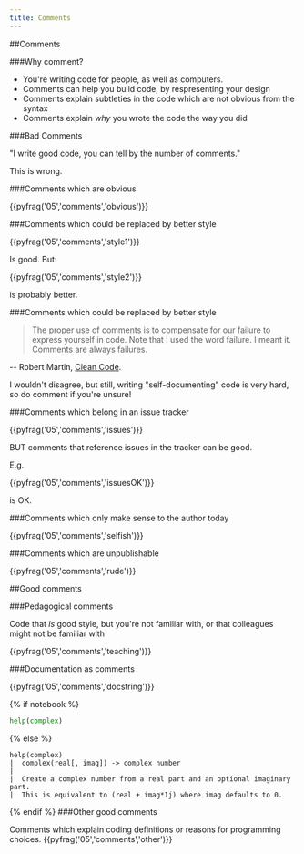 ```yaml
---
title: Comments
---
```


##Comments

###Why comment?

* You're writing code for people, as well as computers.
* Comments can help you build code, by respresenting your design
* Comments explain subtleties in the code which are not obvious from the syntax
* Comments explain *why* you wrote the code the way you did

###Bad Comments

"I write good code, you can tell by the number of comments."

This is wrong.

###Comments which are obvious

{{pyfrag('05','comments','obvious')}}

###Comments which could be replaced by better style

{{pyfrag('05','comments','style1')}}

Is good. But:

{{pyfrag('05','comments','style2')}}

is probably better.

###Comments which could be replaced by better style

> The proper use of comments is to compensate for our failure to express yourself in code. 
Note that I used the word failure. I meant it. Comments are always failures.

-- Robert Martin, [Clean Code](http://www.amazon.co.uk/Clean-Code-Handbook-Software-Craftsmanship/dp/0132350882).

I wouldn't disagree, but still, writing "self-documenting" code is very hard, so do comment if you're unsure!

###Comments which belong in an issue tracker

{{pyfrag('05','comments','issues')}}

BUT comments that reference issues in the tracker can be good.

E.g.

{{pyfrag('05','comments','issuesOK')}}

is OK.

###Comments which only make sense to the author today

{{pyfrag('05','comments','selfish')}}

###Comments which are unpublishable

{{pyfrag('05','comments','rude')}}

##Good comments

###Pedagogical comments

Code that *is* good style, but you're not familiar with, or 
that colleagues might not be familiar with

{{pyfrag('05','comments','teaching')}}

###Documentation as comments

{{pyfrag('05','comments','docstring')}}

{% if notebook %}
``` python
help(complex)
```
{% else %}
```
help(complex)
|  complex(real[, imag]) -> complex number
|
|  Create a complex number from a real part and an optional imaginary part.
|  This is equivalent to (real + imag*1j) where imag defaults to 0.
```
{% endif %}
###Other good comments

Comments which explain coding definitions or reasons for programming choices.
{{pyfrag('05','comments','other')}}

